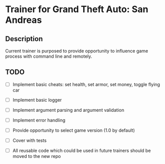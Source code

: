 # Trainer for Grand Theft Auto: San Andreas

## Description
Current trainer is purposed to provide opportunity to influence game process with command line and remotely.

## TODO
- [ ] Implement basic cheats: set health, set armor, set money, toggle flying car
- [ ] Implement basic logger
- [ ] Implement argument parsing and argument validation
- [ ] Implement error handling
- [ ] Provide opportunity to select game version (1.0 by default)
- [ ] Cover with tests
- [ ] All reusable code which could be used in future trainers should be moved to the new repo

